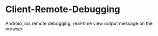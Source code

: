 # Client-Remote-Debugging
Android, ios remote debugging, real-time view output message on the browser
